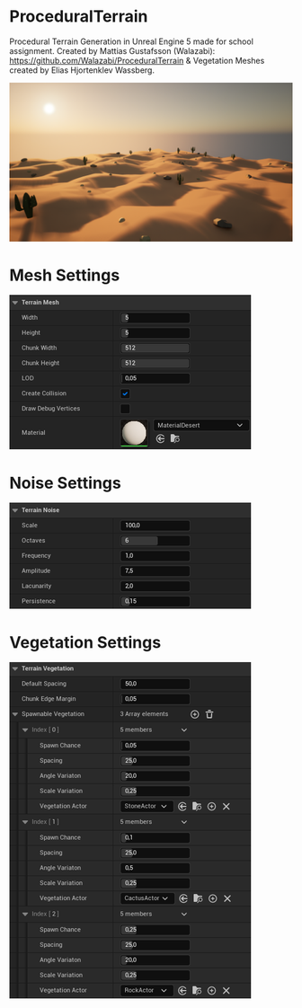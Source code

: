 # ProceduralTerrain
Procedural Terrain Generation in Unreal Engine 5 made for school assignment. Created by Mattias Gustafsson (Walazabi): https://github.com/Walazabi/ProceduralTerrain & Vegetation Meshes created by Elias Hjortenklev Wassberg.

![alt text](https://github.com/Walazabi/ProceduralTerrain/blob/main/README/Preview.png)

# Mesh Settings
![alt text](https://github.com/Walazabi/ProceduralTerrain/blob/main/README/MeshSettings.png)

# Noise Settings
![alt text](https://github.com/Walazabi/ProceduralTerrain/blob/main/README/NoiseSettings.png)

# Vegetation Settings
![alt text](https://github.com/Walazabi/ProceduralTerrain/blob/main/README/VegetationSettings.png)
